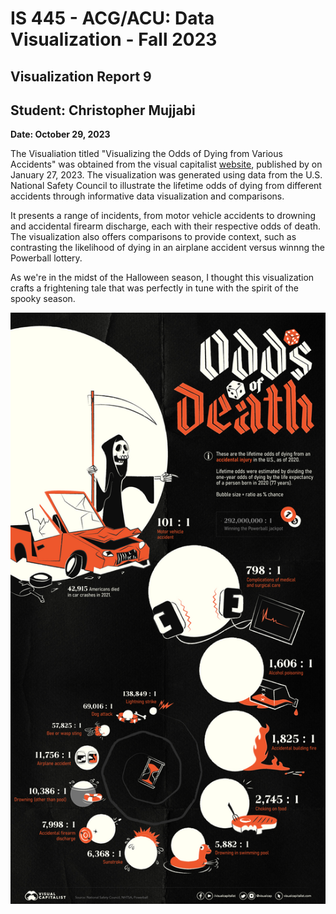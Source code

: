 IS 445 - ACG/ACU: Data Visualization - Fall 2023
===============================================
Visualization Report 9
-----------------------
Student: Christopher Mujjabi
----------------------------
**Date: October 29, 2023**

The Visualiation titled "Visualizing the Odds of Dying from Various Accidents" was obtained from the visual capitalist [website](https://www.visualcapitalist.com/visualizing-the-odds-of-dying-in-accidents/), published by  on January 27, 2023. The visualization was generated using data from the U.S. National Safety Council to illustrate the lifetime odds of dying from different accidents through informative data visualization and comparisons.

 It presents a range of incidents, from motor vehicle accidents to drowning and accidental firearm discharge, each with their respective odds of death. The visualization also offers comparisons to provide context, such as contrasting the likelihood of dying in an airplane accident versus winnng the Powerball lottery. 

As we're in the midst of the Halloween season, I thought this visualization crafts a frightening tale that was perfectly in tune with the spirit of the spooky season.






![Alt text](image-7.png)